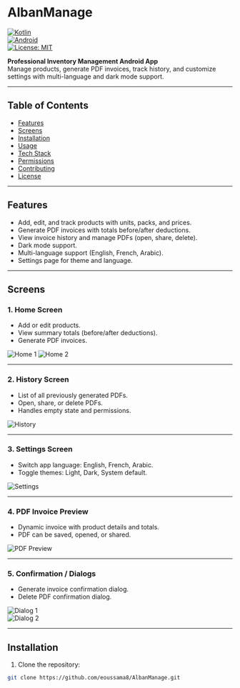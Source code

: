 # AlbanManage

[![Kotlin](https://img.shields.io/badge/Kotlin-1.9-orange)](https://kotlinlang.org/)  
[![Android](https://img.shields.io/badge/Android-34-brightgreen)](https://developer.android.com/)  
[![License: MIT](https://img.shields.io/badge/License-MIT-blue.svg)](LICENSE)

**Professional Inventory Management Android App**  
Manage products, generate PDF invoices, track history, and customize settings with multi-language and dark mode support.

---

## Table of Contents
- [Features](#features)  
- [Screens](#screens)  
- [Installation](#installation)  
- [Usage](#usage)  
- [Tech Stack](#tech-stack)  
- [Permissions](#permissions)  
- [Contributing](#contributing)  
- [License](#license)  

---

## Features
- Add, edit, and track products with units, packs, and prices.  
- Generate PDF invoices with totals before/after deductions.  
- View invoice history and manage PDFs (open, share, delete).  
- Dark mode support.  
- Multi-language support (English, French, Arabic).  
- Settings page for theme and language.  

---

## Screens

### 1. Home Screen
- Add or edit products.
- View summary totals (before/after deductions).
- Generate PDF invoices.

![Home 1](https://github.com/user-attachments/assets/98ca5290-8452-47a1-90c7-94747d95b52f) 
![Home 2](https://github.com/user-attachments/assets/6b944b26-580c-4a39-ba3a-0eb5ccb2e674)

---

### 2. History Screen
- List of all previously generated PDFs.
- Open, share, or delete PDFs.
- Handles empty state and permissions.

![History](https://github.com/user-attachments/assets/915a3004-80d6-403c-ac7c-a34c91154637)

---

### 3. Settings Screen
- Switch app language: English, French, Arabic.
- Toggle themes: Light, Dark, System default.

![Settings](https://github.com/user-attachments/assets/6cc825d2-5d29-4658-8833-2ae6cfe0c7a3)

---

### 4. PDF Invoice Preview
- Dynamic invoice with product details and totals.
- PDF can be saved, opened, or shared.

![PDF Preview](https://github.com/user-attachments/assets/ac6c6a03-41de-4b0e-b54d-3b3ba6b15ee1)

---

### 5. Confirmation / Dialogs
- Generate invoice confirmation dialog.
- Delete PDF confirmation dialog.

![Dialog 1](https://github.com/user-attachments/assets/733d03e2-d33b-43af-868b-7737503f7cc1)  
![Dialog 2](https://github.com/user-attachments/assets/b7b40255-b1e1-49c5-acdb-6e307099380b)

---

## Installation

1. Clone the repository:

```bash
git clone https://github.com/eoussama8/AlbanManage.git
